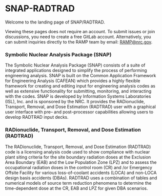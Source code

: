# SNAP-RADTRAD
Welcome to the landing page of SNAP/RADTRAD.

Viewing these pages does not require an account. To submit issues or join discussions, you need to create a free GitLab account. Alternatively, you can submit inquiries directly to the RAMP team by email: RAMP@nrc.gov.

### Symbolic Nuclear Analysis Package (SNAP)
The Symbolic Nuclear Analysis Package (SNAP) consists of a suite of integrated applications designed to simplify the process of performing engineering analysis. SNAP is built on the Common Application Framework for Engineering Analysis (CAFEAN) which provides a highly flexible framework for creating and editing input for engineering analysis codes as well as extensive functionality for submitting, monitoring, and interacting with the codes. SNAP is developed by Information Systems Laboratories (ISL), Inc. and is sponsored by the NRC. It provides the RADionuclide, Transport, Removal, and Dose Estimation (RADTRAD) user with a graphical user interface with pre– and post–processor capabilities allowing users to develop RADTRAD input decks.

### RADionuclide, Transport, Removal, and Dose Estimation (RADTRAD)
The RADionuclide, Transport, Removal, and Dose Estimation (RADTRAD) code is a licensing analysis code used to show compliance with nuclear plant siting criteria for the site boundary radiation doses at the Exclusion Area Boundary (EAB) and the Low Population Zone (LPZ) and to assess the occupational radiation doses in the control room (CR) and /or Emergency Offsite Facility for various loss-of-coolant accidents (LOCA) and non-LOCA design basis accidents (DBAs). RADTRAD uses a combination of tables and numerical models of source term reduction phenomena to determine the time-dependent dose at the CR, EAB and LPZ for given DBA scenarios.
